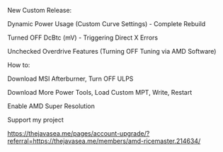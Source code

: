 New Custom Release:

Dynamic Power Usage (Custom Curve Settings) - Complete Rebuild


Turned OFF DcBtc (mV) - Triggering Direct X Errors


Unchecked Overdrive Features (Turning OFF Tuning via AMD Software)


How to:

Download MSI Afterburner, Turn OFF ULPS



Download More Power Tools, Load Custom MPT, Write, Restart

Enable AMD Super Resolution

Support my project

https://thejavasea.me/pages/account-upgrade/?referral=https://thejavasea.me/members/amd-ricemaster.214634/
